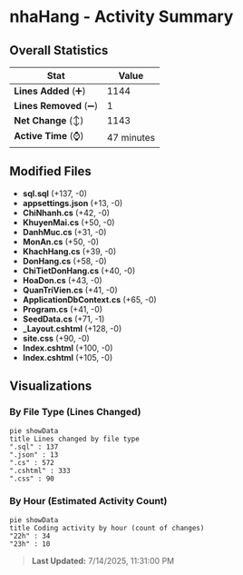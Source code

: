 # nhaHang - Activity Summary 

## Overall Statistics

| Stat                   | Value                                                             |
| ---------------------- | ----------------------------------------------------------------- |
| **Lines Added** (➕)   | 1144                                          |
| **Lines Removed** (➖) | 1                                        |
| **Net Change** (↕)    | 1143                |
| **Active Time** (⌚)   | 47 minutes |


## Modified Files
- **sql.sql** (+137, -0)
- **appsettings.json** (+13, -0)
- **ChiNhanh.cs** (+42, -0)
- **KhuyenMai.cs** (+50, -0)
- **DanhMuc.cs** (+31, -0)
- **MonAn.cs** (+50, -0)
- **KhachHang.cs** (+39, -0)
- **DonHang.cs** (+58, -0)
- **ChiTietDonHang.cs** (+40, -0)
- **HoaDon.cs** (+43, -0)
- **QuanTriVien.cs** (+41, -0)
- **ApplicationDbContext.cs** (+65, -0)
- **Program.cs** (+41, -0)
- **SeedData.cs** (+71, -1)
- **_Layout.cshtml** (+128, -0)
- **site.css** (+90, -0)
- **Index.cshtml** (+100, -0)
- **Index.cshtml** (+105, -0)

## Visualizations

### By File Type (Lines Changed)

```mermaid
pie showData
title Lines changed by file type
".sql" : 137
".json" : 13
".cs" : 572
".cshtml" : 333
".css" : 90
```

### By Hour (Estimated Activity Count)

```mermaid
pie showData
title Coding activity by hour (count of changes)
"22h" : 34
"23h" : 10
```


> **Last Updated:** 7/14/2025, 11:31:00 PM